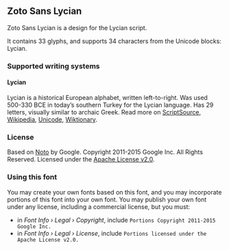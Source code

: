 
## Zoto Sans Lycian

Zoto Sans Lycian is a design for the Lycian script.

It contains 33 glyphs, and supports 34 characters from the Unicode blocks: Lycian.


### Supported writing systems


#### Lycian

Lycian is a historical European alphabet, written left-to-right. Was used 500-330 BCE in today’s southern Turkey for the Lycian language. Has 29 letters, visually similar to archaic Greek. Read more on [ScriptSource](https://scriptsource.org/scr/Lyci), [Wikipedia](https://en.wikipedia.org/wiki/ISO_15924:Lyci), [Unicode](https://www.unicode.org/versions/Unicode13.0.0/ch08.pdf#G26507), [Wiktionary](https://en.wiktionary.org/wiki/Category:Lycian_script).


### License

Based on [Noto](https://github.com/notofonts) by Google. Copyright 2011-2015 Google Inc. All Rights Reserved. Licensed under the [Apache License v2.0](https://www.apache.org/licenses/LICENSE-2.0.txt).

### Using this font

You may create your own fonts based on this font, and you may incorporate portions of this font into your own font. You may publish your own font under any license, including a commercial license, but you must:

- in _Font Info › Legal › Copyright_, include `Portions Copyright 2011-2015 Google Inc.`
- in _Font Info › Legal › License_, include `Portions licensed under the Apache License v2.0.`
